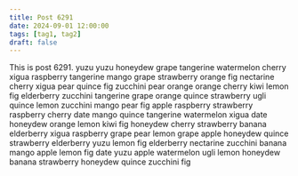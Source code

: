 ```yaml
---
title: Post 6291
date: 2024-09-01 12:00:00
tags: [tag1, tag2]
draft: false
---
```

This is post 6291.
yuzu
yuzu
honeydew
grape
tangerine
watermelon
cherry
xigua
raspberry
tangerine
mango
grape
strawberry
orange
fig
nectarine
cherry
xigua
pear
quince
fig
zucchini
pear
orange
orange
cherry
kiwi
lemon
fig
elderberry
zucchini
tangerine
grape
orange
quince
strawberry
ugli
quince
lemon
zucchini
mango
pear
fig
apple
raspberry
strawberry
raspberry
cherry
date
mango
quince
tangerine
watermelon
xigua
date
honeydew
orange
lemon
kiwi
fig
honeydew
cherry
strawberry
banana
elderberry
xigua
raspberry
grape
pear
lemon
grape
apple
honeydew
quince
strawberry
elderberry
yuzu
lemon
fig
elderberry
nectarine
zucchini
banana
mango
apple
lemon
fig
date
yuzu
apple
watermelon
ugli
lemon
honeydew
banana
strawberry
honeydew
quince
zucchini
fig
